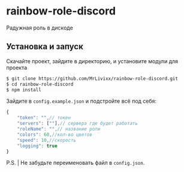 # rainbow-role-discord
Радужная роль в дискоде

## Установка и запуск
Скачайте проект, зайдите в директорию, и установите модули для проекта
```bash
$ git clone https://github.com/MrLivixx/rainbow-role-discord.git
$ cd rainbow-role-discord
$ npm install
```
Зайдите в `config.example.json` и подстройте всё под себя:
```js
{
    "token": "",// токен
    "servers": [""],// сервера где будет работать
    "roleName": "",// название роли 
    "colors": 60,//кол-во цветов
    "speed": 10,//скорость
    "logging": true 
}
```
P.S. | Не забудьте переименовать файл в `config.json`.
